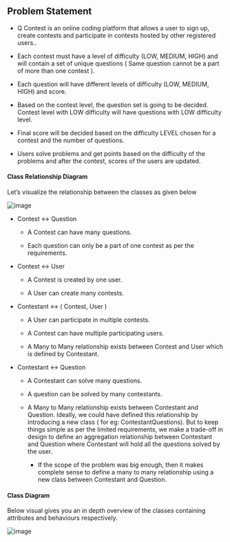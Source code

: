 ## Problem Statement

- Q Contest is an online coding platform that allows a user to sign up, create contests and participate in contests hosted by other registered users..
    
- Each contest must have a level of difficulty (LOW, MEDIUM, HIGH) and will contain a set of unique questions ( Same question cannot be a part of more than one contest ).
    
- Each question will have different levels of difficulty (LOW, MEDIUM, HIGH) and score.
    
- Based on the contest level, the question set is going to be decided. Contest level with LOW difficulty will have questions with LOW difficulty level.
    
- Final score will be decided based on the difficulty LEVEL chosen for a contest and the number of questions.
    
- Users solve problems and get points based on the difficulty of the problems and after the contest, scores of the users are updated.

#### Class Relationship Diagram

Let’s visualize the relationship between the classes as given below

![image](https://storage.googleapis.com/crio-content-container-assets/ME_QCONTEST_MODULE_ME_QCONTEST_MODULE_ENTITIES_1662045748_image_7.png)
- Contest <-> Question
    
    - A Contest can have many questions.
        
    - Each question can only be a part of one contest as per the requirements.
        
- Contest <-> User
    
    - A Contest is created by one user.
        
    - A User can create many contests.
        
- Contestant <-> ( Contest, User )
    
    - A User can participate in multiple contests.
        
    - A Contest can have multiple participating users.
        
    - A Many to Many relationship exists between Contest and User which is defined by Contestant.
        
- Contestant <-> Question
    
    - A Contestant can solve many questions.
        
    - A question can be solved by many contestants.
        
    - A Many to Many relationship exists between Contestant and Question. Ideally, we could have defined this relationship by introducing a new class ( for eg: ContestantQuestions). But to keep things simple as per the limited requirements, we make a trade-off in design to define an aggregation relationship between Contestant and Question where Contestant will hold all the questions solved by the user.
        
        - If the scope of the problem was big enough, then it makes complete sense to define a many to many relationship using a new class between Contestant and Question.

#### Class Diagram

Below visual gives you an in depth overview of the classes containing attributes and behaviours respectively.

![image](https://storage.googleapis.com/crio-content-container-assets/ME_QCONTEST_MODULE_ME_QCONTEST_MODULE_ENTITIES_1662045749_image_8.png)
